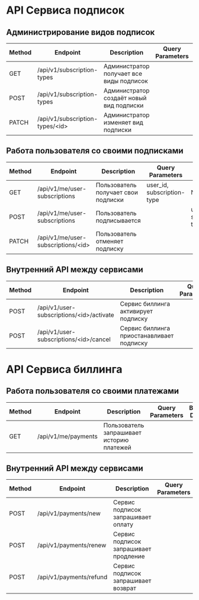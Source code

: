 # API Сервиса подписок

## Администрирование видов подписок
| Method | Endpoint                          | Description                              | Query Parameters           | Body Data                  |
|--------|-----------------------------------|------------------------------------------|----------------------------|----------------------------|
| GET    | /api/v1/subscription-types        | Администратор получает все виды подписок |                            |                            |
| POST   | /api/v1/subscription-types        | Администратор создаёт новый вид подписки |                            |                            |
| PATCH  | /api/v1/subscription-types/\<id>  | Администратор изменяет вид подписки      |                            |                            |

## Работа пользователя со своими подписками
| Method  | Endpoint                             | Description                         | Query Parameters           | Body Data                  |
|---------|--------------------------------------|-------------------------------------|----------------------------|----------------------------|
| GET     | /api/v1/me/user-subscriptions        | Пользователь получает свои подписки | user_id, subscription-type | None                       |
| POST    | /api/v1/me/user-subscriptions        | Пользователь подписывается          |                            | user_id, subscription-type |
| PATCH   | /api/v1/me/user-subscriptions/\<id>  | Пользователь отменяет подписку      |                            |                            |

## Внутренний API между сервисами
| Method | Endpoint                                  | Description                               | Query Parameters | Body Data |
|--------|-------------------------------------------|-------------------------------------------|------------------|-----------|
| POST   | /api/v1/user-subscriptions/\<id>/activate | Сервис биллинга активирует подписку       |                  |           |
| POST   | /api/v1/user-subscriptions/\<id>/cancel   | Сервис биллинга приостанавливает подписку |                  |           |

# API Сервиса биллинга
## Работа пользователя со своими платежами
| Method | Endpoint              | Description                                | Query Parameters | Body Data |
|--------|-----------------------|--------------------------------------------|------------------|-----------|
| GET    | /api/v1/me/payments   | Пользователь запрашивает историю платежей  |                  |           |

## Внутренний API между сервисами
| Method | Endpoint                | Description                           | Query Parameters | Body Data         |
|--------|-------------------------|---------------------------------------|------------------|-------------------|
| POST   | /api/v1/payments/new    | Сервис подписок запрашивает оплату    |                  |                   |
| POST   | /api/v1/payments/renew  | Сервис подписок запрашивает продление |                  | payment_method_id |
| POST   | /api/v1/payments/refund | Сервис подписок запрашивает возврат   |                  | payment_method_id |
